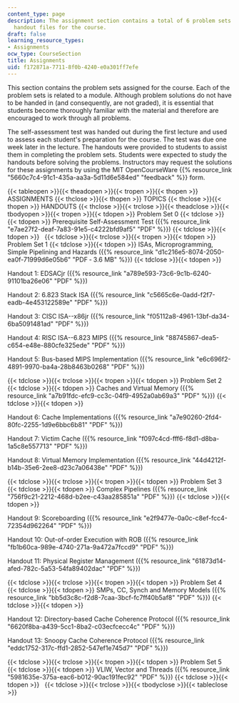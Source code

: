 ```yaml
---
content_type: page
description: The assignment section contains a total of 6 problem sets files and 13
  handout files for the course.
draft: false
learning_resource_types:
- Assignments
ocw_type: CourseSection
title: Assignments
uid: f172871a-7711-8f0b-4240-e0a301ff7efe
---
```

This section contains the problem sets assigned for the course. Each of the problem sets is related to a module. Although problem solutions do not have to be handed in (and consequently, are not graded), it is essential that students become thoroughly familiar with the material and therefore are encouraged to work through all problems.

The self-assessment test was handed out during the first lecture and used to assess each student's preparation for the course. The test was due one week later in the lecture. The handouts were provided to students to assist them in completing the problem sets. Students were expected to study the handouts before solving the problems. Instructors may request the solutions for these assignments by using the MIT OpenCourseWare {{% resource_link "5660c7c4-91c1-435a-aa3a-5d11d6e584ed" "feedback" %}} form.

{{< tableopen >}}{{< theadopen >}}{{< tropen >}}{{< thopen >}}
ASSIGNMENTS
{{< thclose >}}{{< thopen >}}
TOPICS
{{< thclose >}}{{< thopen >}}
HANDOUTS
{{< thclose >}}{{< trclose >}}{{< theadclose >}}{{< tbodyopen >}}{{< tropen >}}{{< tdopen >}}
Problem Set 0
{{< tdclose >}}{{< tdopen >}}
Prerequisite Self-Assessment Test ({{% resource_link "e7ae27f2-deaf-7a83-91e5-c4222bfd9af5" "PDF" %}})
{{< tdclose >}}{{< tdopen >}}
 
{{< tdclose >}}{{< trclose >}}{{< tropen >}}{{< tdopen >}}
Problem Set 1
{{< tdclose >}}{{< tdopen >}}
ISAs, Microprogramming, Simple Pipelining and Hazards ({{% resource_link "d1c216e5-8074-2050-ea0f-71999d6e05b6" "PDF ‑ 3.6 MB" %}})
{{< tdclose >}}{{< tdopen >}}

Handout 1: EDSACjr ({{% resource_link "a789e593-73c6-9c1b-6240-91101ba26e06" "PDF" %}})

Handout 2: 6.823 Stack ISA ({{% resource_link "c5665c6e-0add-f2f7-eadb-4e453122589e" "PDF" %}})

Handout 3: CISC ISA--x86jr ({{% resource_link "f05112a8-4961-13bf-da34-6ba5091481ad" "PDF" %}})

Handout 4: RISC ISA--6.823 MIPS ({{% resource_link "88745867-dea5-c654-e48e-880cfe325ede" "PDF" %}})

Handout 5: Bus-based MIPS Implementation ({{% resource_link "e6c696f2-4891-9970-ba4a-28b8463b0268" "PDF" %}})

{{< tdclose >}}{{< trclose >}}{{< tropen >}}{{< tdopen >}}
Problem Set 2
{{< tdclose >}}{{< tdopen >}}
Caches and Virtual Memory ({{% resource_link "a7b91fdc-efc9-cc3c-04f9-4952a0ab69a3" "PDF" %}})
{{< tdclose >}}{{< tdopen >}}

Handout 6: Cache Implementations ({{% resource_link "a7e90260-2fd4-80fc-2255-1d9e6bbc6b81" "PDF" %}})

Handout 7: Victim Cache ({{% resource_link "f097c4cd-fff6-f8d1-d8ba-1a5c8e557713" "PDF" %}})

Handout 8: Virtual Memory Implementation ({{% resource_link "44d4212f-b14b-35e6-2ee8-d23c7a06438e" "PDF" %}})

{{< tdclose >}}{{< trclose >}}{{< tropen >}}{{< tdopen >}}
Problem Set 3
{{< tdclose >}}{{< tdopen >}}
Complex Pipelines ({{% resource_link "756f9c21-2212-468d-b2ee-c43aa285851a" "PDF" %}})
{{< tdclose >}}{{< tdopen >}}

Handout 9: Scoreboarding ({{% resource_link "e2f9477e-0a0c-c8ef-fcc4-72354d962264" "PDF" %}})

Handout 10: Out-of-order Execution with ROB ({{% resource_link "fb1b60ca-989e-4740-271a-9a472a7fccd9" "PDF" %}})

Handout 11: Physical Register Management ({{% resource_link "61873d14-afed-782c-5a53-54fa89402dac" "PDF" %}})

{{< tdclose >}}{{< trclose >}}{{< tropen >}}{{< tdopen >}}
Problem Set 4
{{< tdclose >}}{{< tdopen >}}
SMPs, CC, Synch and Memory Models ({{% resource_link "bb5d3c8c-f2d8-7caa-3bcf-fc7ff40b5af8" "PDF" %}})
{{< tdclose >}}{{< tdopen >}}

Handout 12: Directory-based Cache Coherence Protocol ({{% resource_link "6620f8ba-a439-5cc1-8ba2-c03ecfcecc4c" "PDF" %}})

Handout 13: Snoopy Cache Coherence Protocol ({{% resource_link "eddc1752-317c-ffd1-2852-547ef1e745d7" "PDF" %}})

{{< tdclose >}}{{< trclose >}}{{< tropen >}}{{< tdopen >}}
Problem Set 5
{{< tdclose >}}{{< tdopen >}}
VLIW, Vector and Threads ({{% resource_link "5981635e-375a-eac6-b012-90ac191fec92" "PDF" %}})
{{< tdclose >}}{{< tdopen >}}
 
{{< tdclose >}}{{< trclose >}}{{< tbodyclose >}}{{< tableclose >}}